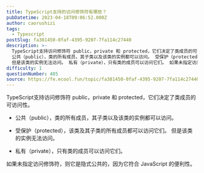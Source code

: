 ```yaml
---
title: TypeScript支持的访问修饰符有哪些？
pubDatetime: 2023-04-18T09:06:52.000Z
author: caorushizi
tags:
  - Typescript
postSlug: fa381450-0faf-4395-9207-7fa114c27440
description: >-
  TypeScript支持访问修饰符 public，private 和 protected，它们决定了类成员的可访问性。
  公共（public），类的所有成员，其子类以及该类的实例都可以访问。 受保护（protected），该类及其子类的所有成员都可以访问它们。
  但是该类的实例无法访问。 私有（private），只有类的成员可以访问它们。 如果未指定访问修饰符，则它是隐式公共的，因为它符合 JavaS
difficulty: 1
questionNumber: 485
source: https://fe.ecool.fun/topic/fa381450-0faf-4395-9207-7fa114c27440
---
```


TypeScript支持访问修饰符 public，private 和 protected，它们决定了类成员的可访问性。

- 公共（public），类的所有成员，其子类以及该类的实例都可以访问。

- 受保护（protected），该类及其子类的所有成员都可以访问它们。 但是该类的实例无法访问。

- 私有（private），只有类的成员可以访问它们。

如果未指定访问修饰符，则它是隐式公共的，因为它符合 JavaScript 的便利性。
